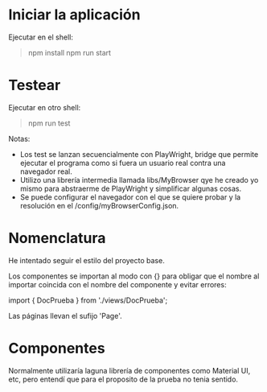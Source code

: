 # Iniciar la aplicación

Ejecutar en el shell:

> npm install
> npm run start

# Testear

Ejecutar en otro shell:

> npm run test

Notas:

- Los test se lanzan secuencialmente con PlayWright, bridge que permite ejecutar el programa como si fuera un usuario real contra una navegador real.
- Utilizo una librería intermedia llamada libs/MyBrowser qye he creado yo mismo para abstraerme de PlayWright y simplificar algunas cosas.
- Se puede configurar el navegador con el que se quiere probar y la resolución en el /config/myBrowserConfig.json.

# Nomenclatura

He intentado seguir el estilo del proyecto base.

Los componentes se importan al modo con {} para obligar que el nombre al importar coincida con el nombre del componente y evitar errores:

import { DocPrueba } from './views/DocPrueba';

Las páginas llevan el sufijo 'Page'.

# Componentes

Normalmente utilizaría laguna librería de componentes como Material UI, etc, pero entendí que para el proposito de la prueba no tenia sentido.
